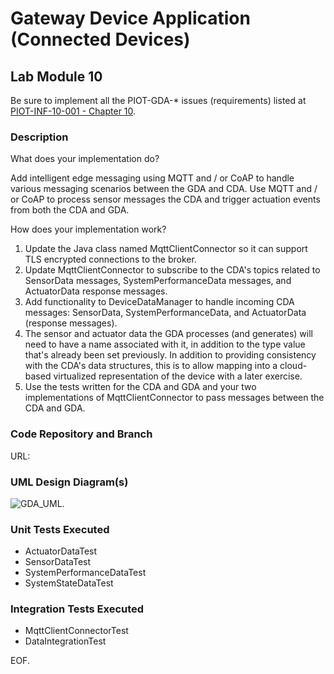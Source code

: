 # Gateway Device Application (Connected Devices)

## Lab Module 10

Be sure to implement all the PIOT-GDA-* issues (requirements) listed at [PIOT-INF-10-001 - Chapter 10](https://github.com/orgs/programming-the-iot/projects/1#column-10488510).

### Description

What does your implementation do? 

Add intelligent edge messaging using MQTT and / or CoAP to handle various messaging scenarios between the GDA and CDA. Use MQTT and / or CoAP to process sensor messages the CDA and trigger actuation events from both the CDA and GDA.

How does your implementation work?

1.	Update the Java class named MqttClientConnector so it can support TLS encrypted connections to the broker.
2.	Update MqttClientConnector to subscribe to the CDA's topics related to SensorData messages, SystemPerformanceData messages, and ActuatorData response messages.
3.	Add functionality to DeviceDataManager to handle incoming CDA messages: SensorData, SystemPerformanceData, and ActuatorData (response messages).
4.	The sensor and actuator data the GDA processes (and generates) will need to have a name associated with it, in addition to the type value that's already been set previously. In addition to providing consistency with the CDA's data structures, this is to allow mapping into a cloud-based virtualized representation of the device with a later exercise.
5.	Use the tests written for the CDA and GDA and your two implementations of MqttClientConnector to pass messages between the CDA and GDA.


### Code Repository and Branch

URL: 

### UML Design Diagram(s)

![GDA_UML](https://github.com/NU-CSYE6530-Fall2020/gateway-device-app-MyronForNEU/blob/chapter10/exercises/chapter10/GDA.png).


### Unit Tests Executed

- ActuatorDataTest
- SensorDataTest
- SystemPerformanceDataTest
- SystemStateDataTest


### Integration Tests Executed

- MqttClientConnectorTest
- DataIntegrationTest

EOF.
